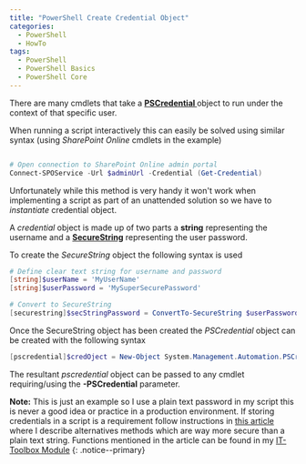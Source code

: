 ```yaml
---
title: "PowerShell Create Credential Object"
categories:
  - PowerShell
  - HowTo
tags:
  - PowerShell
  - PowerShell Basics
  - PowerShell Core
---
```


There are many cmdlets that take a **[PSCredential ](https://docs.microsoft.com/en-us/dotnet/api/system.management.automation.pscredential?view=pscore-6.2.0)** object to run under the context of that specific user.

When running a script interactively this can easily be solved using similar syntax (using *SharePoint Online* cmdlets in the example)

```powershell

# Open connection to SharePoint Online admin portal
Connect-SPOService -Url $adminUrl -Credential (Get-Credential)
```

Unfortunately while this method is very handy it won't work when implementing a script as part of an unattended solution so we have to *instantiate* credential object.

A *credential* object is made up of two parts a **string** representing the username and a **[SecureString](https://docs.microsoft.com/en-us/dotnet/api/system.security.securestring?view=netframework-4.8)** representing the user password.

To create the *SecureString* object the following syntax is used

```powershell
# Define clear text string for username and password
[string]$userName = 'MyUserName'
[string]$userPassword = 'MySuperSecurePassword'

# Convert to SecureString
[securestring]$secStringPassword = ConvertTo-SecureString $userPassword -AsPlainText -Force
```

Once the SecureString object has been created the *PSCredential* object can be created with the following syntax

```powershell
[pscredential]$credOject = New-Object System.Management.Automation.PSCredential ($userName, $secStringPassword)
```

The resultant *pscredential* object can be passed to any cmdlet requiring/using the **-PSCredential** parameter.

**Note:** This is just an example so I use a plain text password in my script this is never a good idea or practice in a production environment. If storing credentials in a script is a requirement follow instructions in [this article](https://pscustomobject.github.io/powershell/howto/Store-Credentials-in-PowerShell-Script/) where I describe alternatives methods which are way more secure than a plain text string. Functions mentioned in the article can be found in my [IT-Toolbox Module](https://github.com/PsCustomObject/IT-ToolBox)
{: .notice--primary}